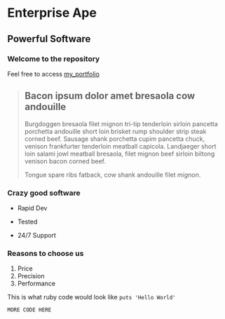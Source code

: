 Enterprise Ape
==============

Powerful Software
-----------------

### Welcome to the repository

Feel free to access [my_portfolio](https://www.si-rob.com)

> ## Bacon ipsum dolor amet bresaola cow andouille
>
> Burgdoggen bresaola filet mignon tri-tip tenderloin sirloin pancetta porchetta andouille short loin brisket rump shoulder strip steak corned beef. Sausage shank porchetta cupim pancetta chuck, venison frankfurter tenderloin meatball capicola. Landjaeger short loin salami jowl meatball bresaola, filet mignon beef sirloin biltong venison bacon corned beef. 
>
> Tongue spare ribs fatback, cow shank andouille filet *mignon*.

### Crazy good software

* Rapid Dev
+ Tested
- 24/7 Support

### Reasons to choose us

1. Price
2. Precision
3. Performance

This is what ruby code would look like `puts 'Hello World'`

```
MORE CODE HERE
```